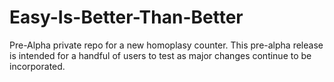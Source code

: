 # Easy-Is-Better-Than-Better
Pre-Alpha private repo for a new homoplasy counter.  This pre-alpha release is intended for a handful of users to test as major changes continue to be incorporated.
